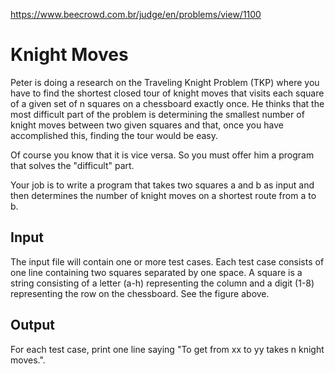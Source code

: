 https://www.beecrowd.com.br/judge/en/problems/view/1100

# Knight Moves

Peter is doing a research on the Traveling Knight Problem (TKP) where you have
to find the shortest closed tour of knight moves that visits each square of a
given set of n squares on a chessboard exactly once. He thinks that the most
difficult part of the problem is determining the smallest number of knight
moves between two given squares and that, once you have accomplished this,
finding the tour would be easy.

Of course you know that it is vice versa. So you must offer him a program that
solves the "difficult" part.

Your job is to write a program that takes two squares a and b as input and then
determines the number of knight moves on a shortest route from a to b.

## Input

The input file will contain one or more test cases. Each test case consists of
one line containing two squares separated by one space. A square is a string
consisting of a letter (a-h) representing the column and a digit (1-8)
representing the row on the chessboard. See the figure above.

## Output

For each test case, print one line saying "To get from xx to yy takes n knight
moves.".
